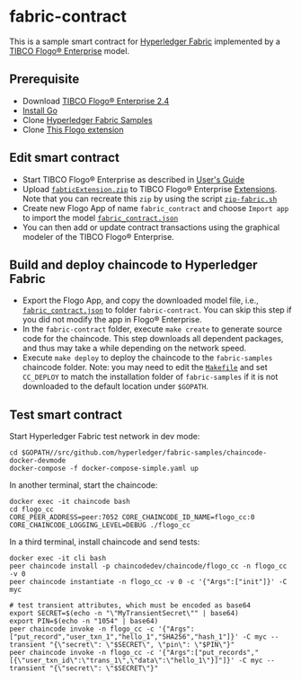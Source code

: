 # fabric-contract
This is a sample smart contract for [Hyperledger Fabric](https://www.hyperledger.org/projects/fabric) implemented by a [TIBCO Flogo® Enterprise](https://docs.tibco.com/products/tibco-flogo-enterprise-2-4-0) model.

## Prerequisite
- Download [TIBCO Flogo® Enterprise 2.4](https://edelivery.tibco.com/storefront/eval/tibco-flogo-enterprise/prod11810.html)
- [Install Go](https://golang.org/doc/install)
- Clone [Hyperledger Fabric Samples](https://github.com/hyperledger/fabric-samples)
- Clone [This Flogo extension](https://github.com/TIBCOSoftware/dovetail-contrib/hyperledger-fabric)

## Edit smart contract
- Start TIBCO Flogo® Enterprise as described in [User's Guide](https://docs.tibco.com/pub/flogo/2.4.0/doc/pdf/TIB_flogo_2.4_users_guide.pdf?id=1)
- Upload [`fabticExtension.zip`](https://github.com/TIBCOSoftware/dovetail-contrib/hyperledger-fabric/blob/master/fabricExtension.zip) to TIBCO Flogo® Enterprise [Extensions](http://localhost:8090/wistudio/extensions).  Note that you can recreate this `zip` by using the script [`zip-fabric.sh`](https://github.com/TIBCOSoftware/dovetail-contrib/hyperledger-fabric/blob/master/zip-fabric.sh)
- Create new Flogo App of name `fabric_contract` and choose `Import app` to import the model [`fabric_contract.json`](https://github.com/TIBCOSoftware/dovetail-contrib/hyperledger-fabric/blob/master/fabric-contract/fabric_contract.json)
- You can then add or update contract transactions using the graphical modeler of the TIBCO Flogo® Enterprise.

## Build and deploy chaincode to Hyperledger Fabric
- Export the Flogo App, and copy the downloaded model file, i.e., [`fabric_contract.json`](https://github.com/TIBCOSoftware/dovetail-contrib/hyperledger-fabric/blob/master/fabric-contract/fabric_contract.json) to folder `fabric-contract`.  You can skip this step if you did not modify the app in Flogo® Enterprise.
- In the `fabric-contract` folder, execute `make create` to generate source code for the chaincode.  This step downloads all dependent packages, and thus may take a while depending on the network speed.
- Execute `make deploy` to deploy the chaincode to the `fabric-samples` chaincode folder.  Note: you may need to edit the [`Makefile`](https://github.com/TIBCOSoftware/dovetail-contrib/hyperledger-fabric/blob/master/fabric-contract/Makefile) and set `CC_DEPLOY` to match the installation folder of `fabric-samples` if it is not downloaded to the default location under `$GOPATH`.

## Test smart contract
Start Hyperledger Fabric test network in dev mode:
```
cd $GOPATH//src/github.com/hyperledger/fabric-samples/chaincode-docker-devmode
docker-compose -f docker-compose-simple.yaml up
```
In another terminal, start the chaincode:
```
docker exec -it chaincode bash
cd flogo_cc
CORE_PEER_ADDRESS=peer:7052 CORE_CHAINCODE_ID_NAME=flogo_cc:0 CORE_CHAINCODE_LOGGING_LEVEL=DEBUG ./flogo_cc
```
In a third terminal, install chaincode and send tests:
```
docker exec -it cli bash
peer chaincode install -p chaincodedev/chaincode/flogo_cc -n flogo_cc -v 0
peer chaincode instantiate -n flogo_cc -v 0 -c '{"Args":["init"]}' -C myc

# test transient attributes, which must be encoded as base64
export SECRET=$(echo -n "\"MyTransientSecret\"" | base64)
export PIN=$(echo -n "1054" | base64)
peer chaincode invoke -n flogo_cc -c '{"Args":["put_record","user_txn_1","hello_1","SHA256","hash_1"]}' -C myc --transient "{\"secret\": \"$SECRET\", \"pin\": \"$PIN\"}"
peer chaincode invoke -n flogo_cc -c '{"Args":["put_records","[{\"user_txn_id\":\"trans_1\",\"data\":\"hello_1\"}]"]}' -C myc --transient "{\"secret\": \"$SECRET\"}"
```
